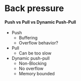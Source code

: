 # Back pressure

#### Push vs Pull vs Dynamic Push-Pull

- Push
  - Buffering
  - Overflow behavior?
- Pull
  - Can be too slow
- Dynamic push-pull
  - Non-Blocking
  - No overflow
  - Memory bounded
